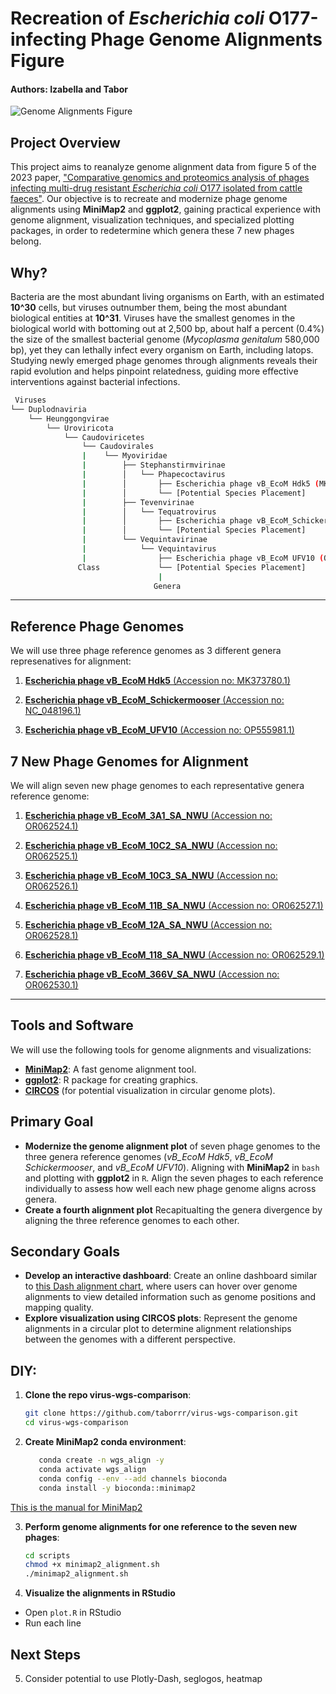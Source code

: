 # Recreation of *Escherichia coli* O177-infecting Phage Genome Alignments Figure
#### Authors: Izabella and Tabor

![Genome Alignments Figure](https://media.springernature.com/full/springer-static/image/art%3A10.1038%2Fs41598-023-48788-w/MediaObjects/41598_2023_48788_Fig5_HTML.png?as=webp)

## Project Overview
This project aims to reanalyze genome alignment data from figure 5 of the 2023 paper, ["Comparative genomics and proteomics analysis of phages infecting multi-drug resistant *Escherichia coli* O177 isolated from cattle faeces"](https://doi.org/10.1038/s41598-023-48788-w). Our objective is to recreate and modernize phage genome alignments using **MiniMap2** and **ggplot2**, gaining practical experience with genome alignment, visualization techniques, and specialized plotting packages, in order to redetermine which genera these 7 new phages belong.  

## Why?
Bacteria are the most abundant living organisms on Earth, with an estimated **10^30** cells, but viruses outnumber them, being the most abundant biological entities at **10^31**. Viruses have the smallest genomes in the biological world with bottoming out at 2,500 bp, about half a percent (0.4%) the size of the smallest bacterial genome (*Mycoplasma genitalum* 580,000 bp), yet they can lethally infect every organism on Earth, including latops. Studying newly emerged phage genomes through alignments reveals their rapid evolution and helps pinpoint relatedness, guiding more effective interventions against bacterial infections.

```bash
 Viruses
└── Duplodnaviria
    └── Heunggongvirae
        └── Uroviricota
            └── Caudoviricetes
                └── Caudovirales
                |    └── Myoviridae
                |        ├── Stephanstirmvirinae
                |        │   └── Phapecoctavirus
                |        │       ├── Escherichia phage vB_EcoM Hdk5 (MK373780.1)
                |        │       └── [Potential Species Placement]
                |        ├── Tevenvirinae
                |        │   └── Tequatrovirus
                |        │       ├── Escherichia phage vB_EcoM_Schickermooser (NC_048196.1)
                |        │       └── [Potential Species Placement]
                |        └── Vequintavirinae
                |            └── Vequintavirus
                |                ├── Escherichia phage vB_EcoM UFV10 (OP555981.1)
               Class             └── [Potential Species Placement]
                                 |
                                Genera
```
--- 
## Reference Phage Genomes
We will use three phage reference genomes as 3 different genera represenatives for alignment:

1. [**Escherichia phage vB_EcoM Hdk5** (Accession no: MK373780.1)](https://www.ncbi.nlm.nih.gov/nuccore/MK373780.1?report=fasta)

2. [**Escherichia phage vB_EcoM_Schickermooser** (Accession no: NC_048196.1)](https://www.ncbi.nlm.nih.gov/nuccore/NC_048196.1?report=fasta)  

3. [**Escherichia phage vB_EcoM_UFV10** (Accession no: OP555981.1)](https://www.ncbi.nlm.nih.gov/nuccore/OP555981.1?report=fasta)  

## 7 New Phage Genomes for Alignment
We will align seven new phage genomes to each representative genera reference genome:

1. [**Escherichia phage vB_EcoM_3A1_SA_NWU** (Accession no: OR062524.1)](https://www.ncbi.nlm.nih.gov/nuccore/OR062524.1?report=fasta)  

2. [**Escherichia phage vB_EcoM_10C2_SA_NWU** (Accession no: OR062525.1)](https://www.ncbi.nlm.nih.gov/nuccore/OR062525.1?report=fasta)  

3. [**Escherichia phage vB_EcoM_10C3_SA_NWU** (Accession no: OR062526.1)](https://www.ncbi.nlm.nih.gov/nuccore/OR062526.1?report=fasta)  

4. [**Escherichia phage vB_EcoM_11B_SA_NWU** (Accession no: OR062527.1)](https://www.ncbi.nlm.nih.gov/nuccore/OR062527.1?report=fasta)  

5. [**Escherichia phage vB_EcoM_12A_SA_NWU** (Accession no: OR062528.1)](https://www.ncbi.nlm.nih.gov/nuccore/OR062528.1?report=fasta)  

6. [**Escherichia phage vB_EcoM_118_SA_NWU** (Accession no: OR062529.1)](https://www.ncbi.nlm.nih.gov/nuccore/OR062529.1?report=fasta)  

7. [**Escherichia phage vB_EcoM_366V_SA_NWU** (Accession no: OR062530.1)](https://www.ncbi.nlm.nih.gov/nuccore/OR062530.1?report=fasta)  
--- 
## Tools and Software
We will use the following tools for genome alignments and visualizations:
- **[MiniMap2](https://github.com/lh3/minimap2)**: A fast genome alignment tool.
- **[ggplot2](https://ggplot2.tidyverse.org)**: R package for creating graphics.
- **[CIRCOS](http://circos.ca/)** (for potential visualization in circular genome plots).

## Primary Goal
- **Modernize the genome alignment plot** of seven phage genomes to the three genera reference genomes (*vB_EcoM Hdk5*, *vB_EcoM Schickermooser*, and *vB_EcoM UFV10*). Aligning with **MiniMap2** in `bash` and plotting with **ggplot2** in `R`. Align the seven phages to each reference individually to assess how well each new phage genome aligns across genera.  
- **Create a fourth alignment plot** Recapitualting the genera divergence by aligning the three reference genomes to each other.  

## Secondary Goals
- **Develop an interactive dashboard**: Create an online dashboard similar to [this Dash alignment chart](https://dash.gallery/dash-alignment-chart/), where users can hover over genome alignments to view detailed information such as genome positions and mapping quality.
- **Explore visualization using CIRCOS plots**: Represent the genome alignments in a circular plot to determine alignment relationships between the genomes with a different perspective.

## DIY:

1. **Clone the repo virus-wgs-comparison**:
   ```bash
   git clone https://github.com/taborrr/virus-wgs-comparison.git
   cd virus-wgs-comparison
   ```

2. **Create MiniMap2 conda environment**:
   ```bash
      conda create -n wgs_align -y
      conda activate wgs_align
      conda config --env --add channels bioconda
      conda install -y bioconda::minimap2
   ```
[This is the manual for MiniMap2](https://lh3.github.io/minimap2/minimap2.html)

3. **Perform genome alignments for one reference to the seven new phages**:
   ```bash
   cd scripts
   chmod +x minimap2_alignment.sh
   ./minimap2_alignment.sh
   ```

4. **Visualize the alignments in RStudio**
- Open `plot.R` in RStudio
- Run each line

## Next Steps
5. Consider potential to use Plotly-Dash, seglogos, heatmap